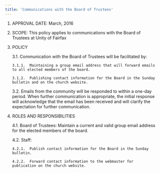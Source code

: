 ```yaml
---
title: 'Communications with the Board of Trustees'
---
```



1.	APPROVAL DATE:  March, 2016

2.	SCOPE: This policy applies to communications with the Board of Trustees at Unity of Fairfax

3.	POLICY

    3.1.	Communication with the Board of Trustees will be facilitated by:

        3.1.1.	Maintaining a group email address that will forward emails to all elected members of the board.

        3.1.2.	Publishing contact information for the Board in the Sunday bulletin and on the church website.

    3.2.	Emails from the community will be responded to within a one-day period. When further communication is appropriate, the initial response will acknowledge that the email has been received and will clarify the expectation for further communication.

4.	ROLES AND RESPONSIBILITIES

    4.1.	Board of Trustees: Maintain a current and valid group email address for the elected members of the board.

    4.2.	Staff:

        4.2.1.	Publish contact information for the Board in the Sunday bulletin.

        4.2.2.	Forward contact information to the webmaster for publication on the church website.
